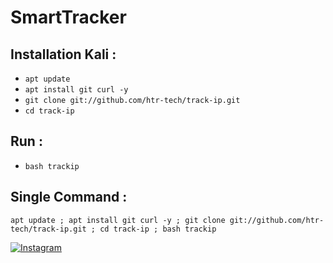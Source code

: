 # SmartTracker

## Installation Kali :
* `apt update`
* `apt install git curl -y`
* `git clone git://github.com/htr-tech/track-ip.git`
* `cd track-ip`

## Run :
* `bash trackip`


## Single Command :
```
apt update ; apt install git curl -y ; git clone git://github.com/htr-tech/track-ip.git ; cd track-ip ; bash trackip
```

[![Instagram](https://img.shields.io/badge/IG-%40smartvulpe-red?style=for-the-badge&logo=instagram)](https://www.instagram.com/smartvulpe)
